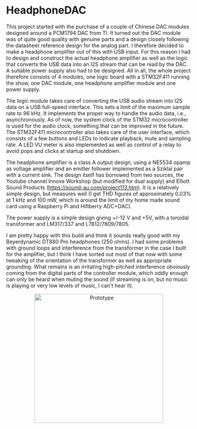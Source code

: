 # HeadphoneDAC
This project started with the purchase of a couple of Chinese DAC modules designed around a PCM1794 DAC from TI. It turned out the DAC module was of quite good quality with genuine parts and a design closely following the datasheet reference design for the analog part. I therefore decided to make a headphone amplifier out of this with USB input. For this reason I had to design and construct the actual headphone amplifier as well as the logic that converts the USB data into an I2S stream that can be read by the DAC. A suitable power supply also had to be designed. All in all, the whole project therefore consists of 4 modules, one logic board with a STM32F411 running the show, one DAC module, one headphone amplifier module and one power supply.

The logic module takes care of converting the USB audio stream into I2S data on a USB full-speed interface. This sets a limit of the maximum sample rate to 96 kHz. It implements the proper way to handle the audio data, i.e., asynchronously. As of now, the system clock of the STM32 microcontroller is used for the audio clock, something that can be improved in the future. The STM32F411 microcontroller also takes care of the user interface, which consists of a few buttons and LEDs to indicate playback, mute and sampling rate. A LED VU meter is also implemented as well as control of a relay to avoid pops and clicks at startup and shutdown.

The headphone amplifier is a class A output design, using a NE5534 opamp as voltage amplifier and an emitter follower implemented as a Sziklai pair with a current sink. The design itself has borrowed from two sources, the Youtube channel Innove Workshop (but modified for dual supply) and Elliott Sound Products (https://sound-au.com/project113.htm). It is a relatively simple design, but measures well (I get THD figures of approximately 0.03% at 1 kHz and 100 mW, which is around the limit of my home made sound card using a Raspberry Pi and Hifiberry ADC+DAC). 

The power supply is a simple design giving +/-12 V and +5V, with a toroidal transformer and LM317/337 and L7812/7809/7805.

I am pretty happy with this build and think it sounds really good with my Beyerdynamic DT880 Pro headphones (250 ohms). I had some problems with ground loops and interference from the transformer in the case I built for the amplifier, but I think I have sorted out most of that now with some tweaking of the orientation of the transformer as well as appropriate grounding. What remains is an irritating high-pitched interference obviously coming from the digital parts of the controller module, which oddly enough can only be heard when muting the sound (if streaming is on, but no music is playing or very low levels of music, I can't hear it).
<p align="center">
  <img src="images/imge.jpg" width="350" title="Prototype">
</p>

